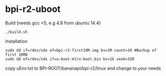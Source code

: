 # bpi-r2-uboot

Build (needs gcc <5, e.g 4.8 from ubuntu 14.4)

```
./build.sh
```

Installation
```
sudo dd if=/dev/sdx of=bpi-r2-first10M.img bs=1M count=10 #Backup of first 10MB
sudo dd of=/dev/sdx if=u-boot-mt/u-boot.bin bs=1k seek=320
```
copy uEnv.txt to BPI-ROOT/bananapi/bpi-r2/linux and change to your needs
